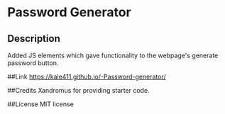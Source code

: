 # Password Generator

## Description
Added JS elements which gave functionality to the webpage's generate password button.

##Link
https://kale411.github.io/-Password-generator/

##Credits
Xandromus for providing starter code.

##License
MIT license
